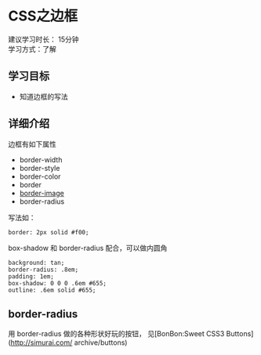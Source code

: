 # CSS之边框
建议学习时长： 15分钟  
学习方式：了解  

## 学习目标
* 知道边框的写法

## 详细介绍
边框有如下属性
* border-width
* border-style
* border-color
* border
* [border-image](https://developer.mozilla.org/en-US/docs/Web/CSS/border-image)
* border-radius

写法如：
```
border: 2px solid #f00;
```

box-shadow 和 border-radius 配合，可以做内圆角
```
background: tan;
border-radius: .8em;
padding: 1em;
box-shadow: 0 0 0 .6em #655;
outline: .6em solid #655;
```

## border-radius
用 border-radius 做的各种形状好玩的按钮， 见[BonBon:Sweet CSS3 Buttons](http://simurai.com/
archive/buttons)

